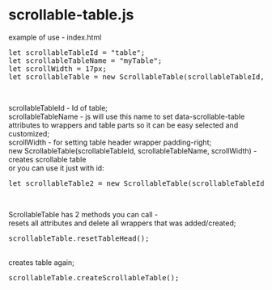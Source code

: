 # scrollable-table.js

example of use - index.html

<pre>
let scrollableTableId = "table";
let scrollableTableName = "myTable";
let scrollWidth = 17px;
let scrollableTable = new ScrollableTable(scrollableTableId, scrollableTableName, scrollWidth);
</pre></br>
scrollableTableId - Id of table;</br>
scrollableTableName - js will use this name to set data-scrollable-table attributes to wrappers and table parts so it can be easy selected and customized;</br>
scrollWidth - for setting table header wrapper padding-right;</br>
new ScrollableTable(scrollableTableId, scrollableTableName, scrollWidth) - creates scrollable table</br>
or you can use it just with id:
<pre>
let scrollableTable2 = new ScrollableTable(scrollableTableId);
</pre></br>
ScrollableTable has 2 methods you can call - 
</br>
resets all attributes and delete all wrappers that was added/created;</br>
<pre>
scrollableTable.resetTableHead();
</pre>
</br>
creates table again;
<pre>
scrollableTable.createScrollableTable();
</pre>
